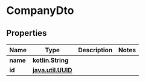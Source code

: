 
# CompanyDto

## Properties
| Name | Type | Description | Notes |
| ------------ | ------------- | ------------- | ------------- |
| **name** | **kotlin.String** |  |  |
| **id** | [**java.util.UUID**](java.util.UUID.md) |  |  |



